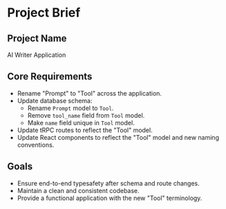 # Project Brief

## Project Name

AI Writer Application

## Core Requirements

- Rename "Prompt" to "Tool" across the application.
- Update database schema:
  - Rename `Prompt` model to `Tool`.
  - Remove `tool_name` field from `Tool` model.
  - Make `name` field unique in `Tool` model.
- Update tRPC routes to reflect the "Tool" model.
- Update React components to reflect the "Tool" model and new naming conventions.

## Goals

- Ensure end-to-end typesafety after schema and route changes.
- Maintain a clean and consistent codebase.
- Provide a functional application with the new "Tool" terminology.
